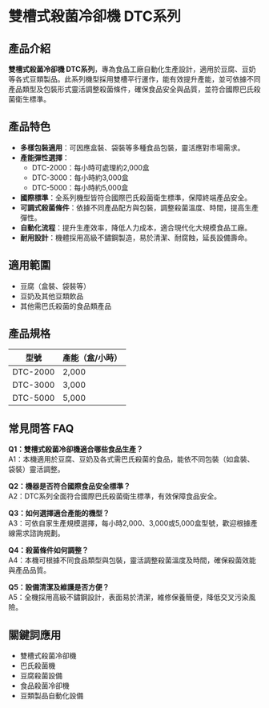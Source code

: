 # 雙槽式殺菌冷卻機 DTC系列

## 產品介紹

**雙槽式殺菌冷卻機 DTC系列**，專為食品工廠自動化生產設計，適用於豆腐、豆奶等各式豆類製品。此系列機型採用雙槽平行運作，能有效提升產能，並可依據不同產品類型及包裝形式靈活調整殺菌條件，確保食品安全與品質，並符合國際巴氏殺菌衛生標準。

## 產品特色

- **多樣包裝適用**：可因應盒裝、袋裝等多種食品包裝，靈活應對市場需求。
- **產能彈性選擇**：
  - DTC-2000：每小時可處理約2,000盒
  - DTC-3000：每小時約3,000盒
  - DTC-5000：每小時約5,000盒
- **國際標準**：全系列機型皆符合國際巴氏殺菌衛生標準，保障終端產品安全。
- **可調式殺菌條件**：依據不同產品配方與包裝，調整殺菌溫度、時間，提高生產彈性。
- **自動化流程**：提升生產效率，降低人力成本，適合現代化大規模食品工廠。
- **耐用設計**：機體採用高級不鏽鋼製造，易於清潔、耐腐蝕，延長設備壽命。

## 適用範圍

- 豆腐（盒裝、袋裝等）
- 豆奶及其他豆類飲品
- 其他需巴氏殺菌的食品類產品

## 產品規格

| 型號      | 產能（盒/小時） |
|----------|---------------|
| DTC-2000 | 2,000         |
| DTC-3000 | 3,000         |
| DTC-5000 | 5,000         |

## 常見問答 FAQ

**Q1：雙槽式殺菌冷卻機適合哪些食品生產？**  
A1：本機適用於豆腐、豆奶及各式需巴氏殺菌的食品，能依不同包裝（如盒裝、袋裝）靈活調整。

**Q2：機器是否符合國際食品安全標準？**  
A2：DTC系列全面符合國際巴氏殺菌衛生標準，有效保障食品安全。

**Q3：如何選擇適合產能的機型？**  
A3：可依自家生產規模選擇，每小時2,000、3,000或5,000盒型號，歡迎根據產線需求諮詢規劃。

**Q4：殺菌條件如何調整？**  
A4：本機可根據不同食品類型與包裝，靈活調整殺菌溫度及時間，確保殺菌效能與產品品質。

**Q5：設備清潔及維護是否方便？**  
A5：全機採用高級不鏽鋼設計，表面易於清潔，維修保養簡便，降低交叉污染風險。

## 關鍵詞應用

- 雙槽式殺菌冷卻機
- 巴氏殺菌機
- 豆腐殺菌設備
- 食品殺菌冷卻機
- 豆類製品自動化設備